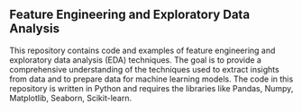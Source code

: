 ## Feature Engineering and Exploratory Data Analysis

This repository contains code and examples of feature engineering and exploratory data analysis (EDA) techniques. The goal is to provide a comprehensive understanding of the techniques used to extract insights from data and to prepare data for machine learning models.
The code in this repository is written in Python and requires the libraries like Pandas, Numpy, Matplotlib, Seaborn, Scikit-learn.


